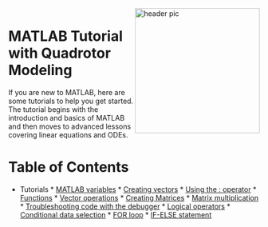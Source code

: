 <img src="https://github.com/AkshayLaddha943/MATLAB_Tutorial_with_Quadrotor_Modeling/blob/main/matlab.png" align="right" width="250" alt="header pic"/>

# MATLAB Tutorial with Quadrotor Modeling

If you are new to MATLAB, here are some tutorials to help you get started.
The tutorial begins with the introduction and basics of MATLAB and then moves to advanced lessons covering linear equations and ODEs.

# Table of Contents
   * Tutorials
    * [MATLAB variables](https://www.youtube.com/watch?v=L-Y8Q--I2YM&feature=youtu.be)
    * [Creating vectors](https://www.youtube.com/watch?v=8OQyjKBo0kM&feature=youtu.be)
    * [Using the : operator](https://www.youtube.com/watch?v=-nnyr8jdoFg&feature=youtu.be)
    * [Functions](https://www.youtube.com/watch?v=2DZSBODL5oQ&feature=youtu.be)
    * [Vector operations](https://www.youtube.com/watch?v=rWoYfSLF3rY&feature=youtu.be)
    * [Creating Matrices](https://www.youtube.com/watch?v=uEaSPQz5-p0&feature=youtu.be)
    * [Matrix multiplication](https://www.youtube.com/watch?v=ooGBmqU6TVg)
    * [Troubleshooting code with the debugger](https://www.youtube.com/watch?v=eQteG8hNJYE&feature=youtu.be)
    * [Logical operators](https://www.youtube.com/watch?v=bnMQZJbOBn8)
    * [Conditional data selection](https://www.youtube.com/watch?v=bnMQZJbOBn8)
    * [FOR loop](https://www.youtube.com/watch?v=Iauqjo7qAOc&feature=youtu.be)
    * [IF-ELSE statement](https://www.youtube.com/watch?v=Iauqjo7qAOc&feature=youtu.be)
